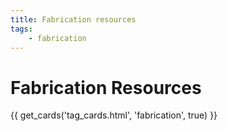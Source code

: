 ```yaml
---
title: Fabrication resources
tags: 
    - fabrication
---
```


# Fabrication Resources

{{ get_cards('tag_cards.html', 'fabrication', true) }}
